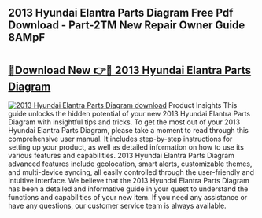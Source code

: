 ## 2013 Hyundai Elantra Parts Diagram Free Pdf Download - Part-2TM New Repair Owner Guide 8AMpF

# <h2><a href="http://dfuncyg.blite.top/?on=2013+Hyundai+Elantra+Parts+Diagram">🔗Download New 👉🔴 2013 Hyundai Elantra Parts Diagram</a></h2>

[![2013 Hyundai Elantra Parts Diagram download](https://i.imgur.com/lujVjoI.png)](http://dfuncyg.blite.top/?on=2013+Hyundai+Elantra+Parts+Diagram)
Product Insights This guide unlocks the hidden potential of your new 2013 Hyundai Elantra Parts Diagram with insightful tips and tricks. To get the most out of your 2013 Hyundai Elantra Parts Diagram, please take a moment to read through this comprehensive user manual. It includes step-by-step instructions for setting up your product, as well as detailed information on how to use its various features and capabilities. 2013 Hyundai Elantra Parts Diagram advanced features include geolocation, smart alerts, customizable themes, and multi-device syncing, all easily controlled through the user-friendly and intuitive interface. We believe that the 2013 Hyundai Elantra Parts Diagram has been a detailed and informative guide in your quest to understand the functions and capabilities of your new item. If you need any assistance or have any questions, our customer service team is always available.
